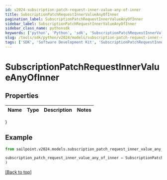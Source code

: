 ```yaml
---
id: v2024-subscription-patch-request-inner-value-any-of-inner
title: SubscriptionPatchRequestInnerValueAnyOfInner
pagination_label: SubscriptionPatchRequestInnerValueAnyOfInner
sidebar_label: SubscriptionPatchRequestInnerValueAnyOfInner
sidebar_class_name: pythonsdk
keywords: ['python', 'Python', 'sdk', 'SubscriptionPatchRequestInnerValueAnyOfInner', 'V2024SubscriptionPatchRequestInnerValueAnyOfInner'] 
slug: /tools/sdk/python/v2024/models/subscription-patch-request-inner-value-any-of-inner
tags: ['SDK', 'Software Development Kit', 'SubscriptionPatchRequestInnerValueAnyOfInner', 'V2024SubscriptionPatchRequestInnerValueAnyOfInner']
---
```


# SubscriptionPatchRequestInnerValueAnyOfInner


## Properties

Name | Type | Description | Notes
------------ | ------------- | ------------- | -------------
}

## Example

```python
from sailpoint.v2024.models.subscription_patch_request_inner_value_any_of_inner import SubscriptionPatchRequestInnerValueAnyOfInner

subscription_patch_request_inner_value_any_of_inner = SubscriptionPatchRequestInnerValueAnyOfInner(
)

```
[[Back to top]](#) 

